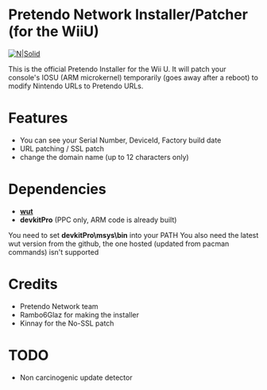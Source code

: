 # Pretendo Network Installer/Patcher (for the WiiU)

[![N|Solid](https://camo.githubusercontent.com/b98196c2347796d66fa669e8510749665ec80ba0/68747470733a2f2f692e696d6775722e636f6d2f5839346237574b2e706e67)](https://pretendo.network)

This is the official Pretendo Installer for the Wii U. It will patch your console's IOSU (ARM microkernel) temporarily (goes away after a reboot) to modify Nintendo URLs to Pretendo URLs.

# Features
- You can see your Serial Number, DeviceId, Factory build date
- URL patching / SSL patch
- change the domain name (up to 12 characters only)

# Dependencies
- [**wut**](https://github.com/devkitPro/wut/) 
- **devkitPro** (PPC only, ARM code is already built)

You need to set **devkitPro\msys\bin** into your PATH
You also need the latest wut version from the github, the one hosted (updated from pacman commands) isn't supported
  
# Credits
- Pretendo Network team
- Rambo6Glaz for making the installer
- Kinnay for the No-SSL patch

# TODO

- Non carcinogenic update detector
